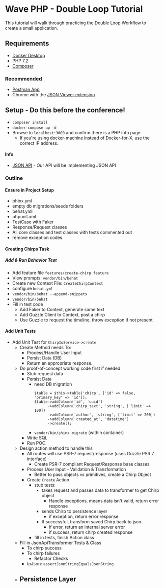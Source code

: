 # Wave PHP - Double Loop Tutorial 
This tutorial will walk through practicing the Double Loop Workflow to create a small application.

## Requirements
- [Docker Desktop](https://www.docker.com/products/docker-desktop) 
- PHP 7.2
- [Composer](https://getcomposer.org/download/)

### Recommended
- [Postman App](https://www.getpostman.com/)
- Chrome with the [JSON Viewer extension](https://chrome.google.com/webstore/detail/json-viewer/gbmdgpbipfallnflgajpaliibnhdgobh)

## Setup - Do this before the conference!
- `composer install` 
- `docker-compose up -d`
- Browse to `localhost:3000` and confirm there is a PHP info page
  - If you're using docker-machine instead of Docker-for-X, use the correct IP address.
  
#### Info
- [JSON API](http://jsonapi.org/) - Our API will be implementing JSON API

### Outline

#### Ensure in Project Setup
- phinx.yml
- empty db migrations/seeds folders
- behat.yml  
- phpunit.xml
- TestCase with Faker
- Response/Request classes
- All core classes and test classes with tests commented out
- remove exception codes

#### Creating Chirps Task

##### Add & Run Behavior Test
- Add feature file `features/create-chirp.feature`
- View prompts: `vendor/bin/behat`
- Create new Context File: `CreateChirpContext`
- configure `behat.yml`
- `vendor/bin/behat --append-snippets`
- `vendor/bin/behat`
- Fill in test code
    - Add Faker to Context, generate some text
    - Add Guzzle Client to Context, post a chirp
    - Use Guzzle to request the timeline, throw exception if not present
    
#### Add Unit Tests
- Add Unit Test for `ChirpIoService->create`
    - Create Method needs To:
        - Process/Handle User Input 
        - Persist Data (DB)
        - Return an appropriate response.
    - Do proof-of-concept working code first if needed
        - Stub request data
        - Persist Data 
            - need DB migration
                ```
                $table = $this->table('chirp', ['id' => false, 'primary_key' => 'id']);
                $table->addColumn('id', 'uuid')
                      ->addColumn('chirp_text', 'string', ['limit' => 100])
                      ->addColumn('author', 'string', ['limit' => 200])
                      ->addColumn('created_at', 'datetime')
                      ->create();
                ```
            - `vendor/bin/phinx migrate` (within container)
        - Write SQL
        - Run POC.
    - Design action method to handle this
        - All routes will use PSR-7 request/response (uses Guzzle PSR 7 interface)
            - Create PSR-7 compliant Request/Response base classes
        - Process User Input - Validation & Transformation
            - Better to pass objects vs primitives, create a Chirp Object
        - Create `Create` Action
            - stub tests:
                - takes request and passes data to transformer to get Chirp object
                    - Handle exceptions, means data isn't valid, return error response
                - sends Chirp to persistence layer
                    - if exception, return error response
                - If successful, transform saved Chirp back to json
                    - if error, return an internal server error
                    - if success, return chirp created response 
            - fill in tests, finish Action class
    - Fill in JsonApiTransformer Tests & Class
        - To chirp success
        - To chirp failures
            - Refactor Checks
        - toJson: `assertJsonStringEqualsJsonString`
    - Persistence Layer
        - 
            
